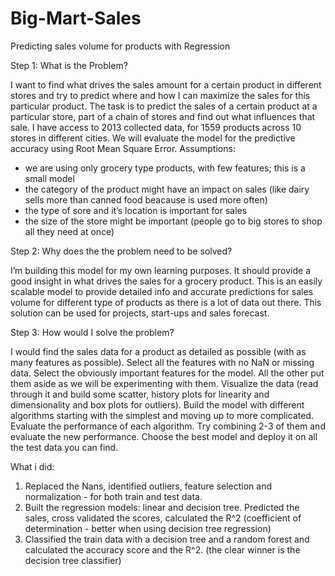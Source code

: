 # Big-Mart-Sales
Predicting sales volume for products with Regression

Step 1: What is the Problem?

I want to find what drives the sales amount for a certain product in different stores and try to predict where and how I can maximize the sales for this particular product. 
The task is to predict the sales of a certain product at a particular store, part of a chain of stores and find out what influences that sale. I have access to 2013 collected data, for 1559 products across 10 stores in different cities. We will evaluate the model for the predictive accuracy using Root Mean Square Error.
Assumptions:
-	we are using only grocery type products, with few features; this is a small model
-	the category of the product might have an impact on sales (like dairy sells more than canned food beacause is used more often) 
-	the type of sore and it’s location is important for sales
-	the size of the store might be important (people go to big stores to shop all they need at once)

Step 2: Why does the the problem need to be solved?

I’m building this model for my own learning purposes. It should provide a good insight in what drives the sales for a grocery product.
This is an easily scalable model to provide detailed info and accurate predictions for sales volume for different type of products as there is a lot of data out there.
This solution can be used for projects, start-ups and sales forecast.

Step 3: How would I solve the problem?

I would find the sales data for a product as detailed as possible (with as many features as possible). Select all the features with no NaN or missing data. Select the obviously important features for the model. All the other put them aside as we will be experimenting with them. Visualize the data (read through it and build some scatter, history plots for linearity and dimensionality and box plots for outliers).
Build the model with different algorithms starting with the simplest and moving up to more complicated. Evaluate the performance of each algorithm. Try combining 2-3 of them and evaluate the new performance. Choose the best model and deploy it on all the test data you can find.

What i did:
1. Replaced the Nans, identified outliers, feature selection and normalization - for both train and test data.
2. Built the regression models: linear and decision tree. Predicted the sales, cross validated the scores, calculated the R^2 (coefficient of determination - better when using decision tree regression) 
3. Classified the train data with a decision tree and a random forest and calculated the accuracy score and the R^2. (the clear winner is the decision tree classifier)
